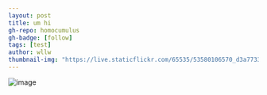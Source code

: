 ```yaml
---
layout: post
title: um hi
gh-repo: homocumulus
gh-badge: [follow]
tags: [test]
author: wllw
thumbnail-img: "https://live.staticflickr.com/65535/53580106570_d3a773364e_k.jpg"
---
```


![image](https://live.staticflickr.com/65535/53580106570_d3a773364e_k.jpg)
